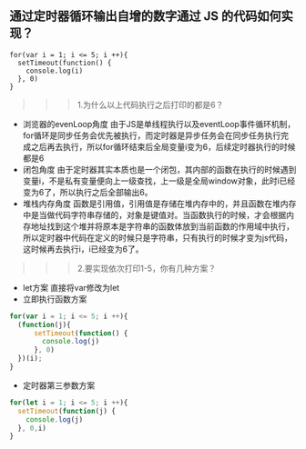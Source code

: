 ## 通过定时器循环输出自增的数字通过 JS 的代码如何实现？
```
for(var i = 1; i <= 5; i ++){
  setTimeout(function() {
    console.log(i)
  }, 0)
}

```
>>> 1.为什么以上代码执行之后打印的都是6？
+ 浏览器的evenLoop角度
  由于JS是单线程执行以及eventLoop事件循环机制，for循环是同步任务会优先被执行，而定时器是异步任务会在同步任务执行完成之后再去执行，所以for循环结束后全局变量i变为6，后续定时器执行的时候都是6
+ 闭包角度
  由于定时器其实本质也是一个闭包，其内部的函数在执行的时候遇到变量i，不是私有变量便向上一级查找，上一级是全局window对象，此时i已经变为6了，所以执行之后全部输出6。
+ 堆栈内存角度
  函数是引用值，引用值是存储在堆内存中的，并且函数在堆内存中是当做代码字符串存储的，对象是键值对。当函数执行的时候，才会根据内存地址找到这个堆并将原本是字符串的函数体放到当前函数的作用域中执行，所以定时器中代码在定义的时候只是字符串，只有执行的时候才变为js代码，这时候再去执行i，i已经变为6了。
  
>>> 2.要实现依次打印1-5，你有几种方案？
+ let方案 直接将var修改为let
+ 立即执行函数方案
```js
for(var i = 1; i <= 5; i ++){
  (function(j){
	  setTimeout(function() {
	    console.log(j)
	  }, 0)
  })(i);
}
```
+ 定时器第三参数方案
```js
for(let i = 1; i <= 5; i ++){
  setTimeout(function(j) {
    console.log(j)
  }, 0,i)
}
```
